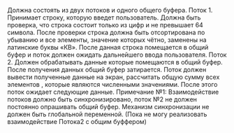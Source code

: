 Должна состоять из двух потоков и одного общего буфера. 
Поток 1.  Принимает строку, которую введет пользователь.   Должна быть проверка, что строка состоит только из цифр и не превышает 64 символа. После проверки строка должна быть отсортирована по убыванию и все элементы, значение которых чётно, заменены на латинские буквы «КВ». После данная строка помещается в общий буфер и поток должен ожидать дальнейшего ввода пользователя.
Поток 2. Должен обрабатывать данные которые помещаются в общий буфер. После получения данных общий буфер затирается. Поток должен вывести полученные данные на экран, рассчитать  общую  сумму всех  элементов , которые являются численными значениями. После этого поток ожидает следующие данные.
Примечание №1: Взаимодействие потоков должно быть синхронизировано,  поток №2  не должен постоянно опрашивать общий буфер. Механизм синхронизации не должен быть глобальной переменной.
(Пока не могу реализовать взаимодействие Потока2 с общим буффером)
